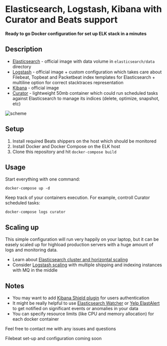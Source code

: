 # Elasticsearch, Logstash, Kibana with Curator and Beats support
**Ready to go Docker configuration for set up ELK stack in a minutes**

## Description
- [Elasticsearch](https://hub.docker.com/_/elasticsearch/) - official image with data volume in `elasticsearch/data` directory
- [Logstash](https://hub.docker.com/_/logstash/) - official image + custom configuration which takes care about Filebeat, Topbeat and Packetbeat index templates for Elasticsearch + multiline option for correct stacktraces representation
- [Kibana](https://hub.docker.com/_/kibana/) - official image
- [Curator](https://github.com/elastic/curator) - lightweight 50mb container which could run scheduled tasks against Elasticsearch to manage its indices (delete, optimize, snapshot, etc)

![scheme](https://cloud.githubusercontent.com/assets/6069066/13380670/550082e0-de59-11e5-98ff-a4b7a30ae719.png)

## Setup
1. Install required Beats shippers on the host which should be monitored
2. Install Docker and Docker Compose on the ELK host
3. Clone this repository and hit `docker-compose build`

## Usage
Start everything with one command:
```
docker-compose up -d
```

Keep track of your containers execution. For example, controll Curator scheduled tasks:
```
docker-compose logs curator
```

## Scaling up
This simple configuration will run very happily on your laptop, but it can be easely scaled up for highload production servers with a huge amount of logs and monitoring data.

- Learn about [Elasticsearch cluster and horizontal scaling](https://www.elastic.co/guide/en/elasticsearch/guide/current/distributed-cluster.html)
- Consider [Logstash scaling](https://www.elastic.co/guide/en/logstash/current/deploying-and-scaling.html) with multiple shipping and indexing instances with MQ in the middle

## Notes
- You may want to add [Kibana Shield plugin](https://www.elastic.co/guide/en/shield/current/kibana.html) for users authentication
- It might be really helpful to use [Elasticsearch Watcher](https://www.elastic.co/products/watcher) or [Yelp ElastAlert](https://github.com/Yelp/elastalert) to get notified on significant events or anomalies in your data
- You can specify resource limits (like CPU and memory allocation) for each docker container

Feel free to contact me with any issues and questions

Filebeat set-up and configuration coming soon

